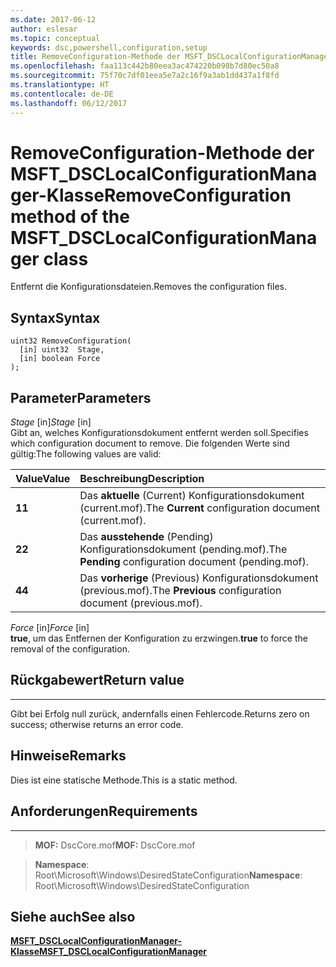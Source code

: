 ```yaml
---
ms.date: 2017-06-12
author: eslesar
ms.topic: conceptual
keywords: dsc,powershell,configuration,setup
title: RemoveConfiguration-Methode der MSFT_DSCLocalConfigurationManager-Klasse
ms.openlocfilehash: faa113c442b80eea3ac474220b098b7d80ec50a8
ms.sourcegitcommit: 75f70c7df01eea5e7a2c16f9a3ab1dd437a1f8fd
ms.translationtype: HT
ms.contentlocale: de-DE
ms.lasthandoff: 06/12/2017
---
```

# <a name="removeconfiguration-method-of-the-msftdsclocalconfigurationmanager-class"></a><span data-ttu-id="bbd43-103">RemoveConfiguration-Methode der MSFT_DSCLocalConfigurationManager-Klasse</span><span class="sxs-lookup"><span data-stu-id="bbd43-103">RemoveConfiguration method of the MSFT_DSCLocalConfigurationManager class</span></span>

<span data-ttu-id="bbd43-104">Entfernt die Konfigurationsdateien.</span><span class="sxs-lookup"><span data-stu-id="bbd43-104">Removes the configuration files.</span></span>

<a name="syntax"></a><span data-ttu-id="bbd43-105">Syntax</span><span class="sxs-lookup"><span data-stu-id="bbd43-105">Syntax</span></span>
------

```mof
uint32 RemoveConfiguration(
  [in] uint32  Stage,
  [in] boolean Force
);
```

<a name="parameters"></a><span data-ttu-id="bbd43-106">Parameter</span><span class="sxs-lookup"><span data-stu-id="bbd43-106">Parameters</span></span>
----------

<span data-ttu-id="bbd43-107">*Stage* \[in\]</span><span class="sxs-lookup"><span data-stu-id="bbd43-107">*Stage* \[in\]</span></span>  
<span data-ttu-id="bbd43-108">Gibt an, welches Konfigurationsdokument entfernt werden soll.</span><span class="sxs-lookup"><span data-stu-id="bbd43-108">Specifies which configuration document to remove.</span></span> <span data-ttu-id="bbd43-109">Die folgenden Werte sind gültig:</span><span class="sxs-lookup"><span data-stu-id="bbd43-109">The following values are valid:</span></span>

|<span data-ttu-id="bbd43-110">Value</span><span class="sxs-lookup"><span data-stu-id="bbd43-110">Value</span></span> |<span data-ttu-id="bbd43-111">Beschreibung</span><span class="sxs-lookup"><span data-stu-id="bbd43-111">Description</span></span> |
|:--- |:---|
|<span data-ttu-id="bbd43-112">**1**</span><span class="sxs-lookup"><span data-stu-id="bbd43-112">**1**</span></span> | <span data-ttu-id="bbd43-113">Das **aktuelle** (Current) Konfigurationsdokument (current.mof).</span><span class="sxs-lookup"><span data-stu-id="bbd43-113">The **Current** configuration document (current.mof).</span></span> |
|<span data-ttu-id="bbd43-114">**2**</span><span class="sxs-lookup"><span data-stu-id="bbd43-114">**2**</span></span> | <span data-ttu-id="bbd43-115">Das **ausstehende** (Pending) Konfigurationsdokument (pending.mof).</span><span class="sxs-lookup"><span data-stu-id="bbd43-115">The **Pending** configuration document (pending.mof).</span></span>  |
|<span data-ttu-id="bbd43-116">**4**</span><span class="sxs-lookup"><span data-stu-id="bbd43-116">**4**</span></span> | <span data-ttu-id="bbd43-117">Das **vorherige** (Previous) Konfigurationsdokument (previous.mof).</span><span class="sxs-lookup"><span data-stu-id="bbd43-117">The **Previous** configuration document (previous.mof).</span></span> |

<span data-ttu-id="bbd43-118">*Force* \[in\]</span><span class="sxs-lookup"><span data-stu-id="bbd43-118">*Force* \[in\]</span></span>  
<span data-ttu-id="bbd43-119">**true**, um das Entfernen der Konfiguration zu erzwingen.</span><span class="sxs-lookup"><span data-stu-id="bbd43-119">**true** to force the removal of the configuration.</span></span>

## <a name="return-value"></a><span data-ttu-id="bbd43-120">Rückgabewert</span><span class="sxs-lookup"><span data-stu-id="bbd43-120">Return value</span></span>
------------

<span data-ttu-id="bbd43-121">Gibt bei Erfolg null zurück, andernfalls einen Fehlercode.</span><span class="sxs-lookup"><span data-stu-id="bbd43-121">Returns zero on success; otherwise returns an error code.</span></span>

## <a name="remarks"></a><span data-ttu-id="bbd43-122">Hinweise</span><span class="sxs-lookup"><span data-stu-id="bbd43-122">Remarks</span></span>

<span data-ttu-id="bbd43-123">Dies ist eine statische Methode.</span><span class="sxs-lookup"><span data-stu-id="bbd43-123">This is a static method.</span></span>

## <a name="requirements"></a><span data-ttu-id="bbd43-124">Anforderungen</span><span class="sxs-lookup"><span data-stu-id="bbd43-124">Requirements</span></span>
------------
><span data-ttu-id="bbd43-125">**MOF:** DscCore.mof</span><span class="sxs-lookup"><span data-stu-id="bbd43-125">**MOF:** DscCore.mof</span></span>

><span data-ttu-id="bbd43-126">**Namespace**: Root\Microsoft\Windows\DesiredStateConfiguration</span><span class="sxs-lookup"><span data-stu-id="bbd43-126">**Namespace**: Root\Microsoft\Windows\DesiredStateConfiguration</span></span>


## <a name="see-also"></a><span data-ttu-id="bbd43-127">Siehe auch</span><span class="sxs-lookup"><span data-stu-id="bbd43-127">See also</span></span>


[<span data-ttu-id="bbd43-128">**MSFT_DSCLocalConfigurationManager-Klasse**</span><span class="sxs-lookup"><span data-stu-id="bbd43-128">**MSFT_DSCLocalConfigurationManager**</span></span>](msft-dsclocalconfigurationmanager.md)


 

 



